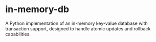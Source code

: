 # in-memory-db
A Python implementation of an in-memory key-value database with transaction support, designed to handle atomic updates and rollback capabilities.
